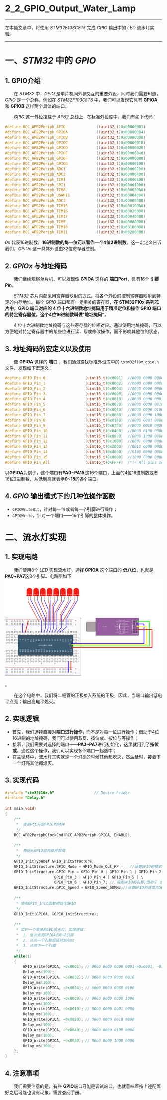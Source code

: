 # 2_2_GPIO_Output_Water_Lamp

***
在本篇文章中，将使用 *STM32F103C8T6* 完成 *GPIO* 输出中的 *LED* 流水灯实验。
***

# 一、*STM32* 中的 *GPIO*
## 1. GPIO介绍
&emsp;&emsp;在 *STM32* 中，*GPIO* 是单片机同外界交互的重要外设，同时我们需要知道，*GPIO* 是一个总称，例如在 *STM32F103C8T6* 中，我们可以发现它具有 **GPIOA** 和 **GPIOB** 这样两个具体的端口。

&emsp;&emsp;*GPIO* 这一外设挂载于 *APB2* 总线上，在标准外设库中，我们有如下代码：
```C
#define RCC_APB2Periph_AFIO              ((uint32_t)0x00000001)
#define RCC_APB2Periph_GPIOA             ((uint32_t)0x00000004)
#define RCC_APB2Periph_GPIOB             ((uint32_t)0x00000008)
#define RCC_APB2Periph_GPIOC             ((uint32_t)0x00000010)
#define RCC_APB2Periph_GPIOD             ((uint32_t)0x00000020)
#define RCC_APB2Periph_GPIOE             ((uint32_t)0x00000040)
#define RCC_APB2Periph_GPIOF             ((uint32_t)0x00000080)
#define RCC_APB2Periph_GPIOG             ((uint32_t)0x00000100)
#define RCC_APB2Periph_ADC1              ((uint32_t)0x00000200)
#define RCC_APB2Periph_ADC2              ((uint32_t)0x00000400)
#define RCC_APB2Periph_TIM1              ((uint32_t)0x00000800)
#define RCC_APB2Periph_SPI1              ((uint32_t)0x00001000)
#define RCC_APB2Periph_TIM8              ((uint32_t)0x00002000)
#define RCC_APB2Periph_USART1            ((uint32_t)0x00004000)
#define RCC_APB2Periph_ADC3              ((uint32_t)0x00008000)
#define RCC_APB2Periph_TIM15             ((uint32_t)0x00010000)
#define RCC_APB2Periph_TIM16             ((uint32_t)0x00020000)
#define RCC_APB2Periph_TIM17             ((uint32_t)0x00040000)
#define RCC_APB2Periph_TIM9              ((uint32_t)0x00080000)
#define RCC_APB2Periph_TIM10             ((uint32_t)0x00100000)
#define RCC_APB2Periph_TIM11             ((uint32_t)0x00200000)
```
*0x* 代表16进制数，**16进制数的每一位可以看作一个4位2进制数**。这一宏定义告诉我们，*GPIOx* 这一具体外设由32位寄存器控制。

## 2. *GPIOx* 与地址掩码
&emsp;&emsp;我们继续观察单片机，可以发现像 **GPIOA** 这样的 **端口Port**，具有16个 **引脚Pin**。

&emsp;&emsp;*STM32* 芯片内部采用寄存器映射的方式，将各个外设的控制寄存器映射到特定的内存地址。每个 *GPIO* 端口都有一组相关的寄存器，**在 STM32F10x 系列芯片中，GPIO 端口对应的 4 位十六进制数地址掩码用于精准定位和操作 GPIO 端口的特定寄存器位，这个4位16进制数叫做“地址掩码”**。

&emsp;&emsp;4 位十六进制数地址掩码与这些寄存器的位相对应。通过使用地址掩码，可以方便地对特定寄存器中的某些位进行读、写或修改操作，而不影响其他位的状态。

## 3. 地址掩码的宏定义以及使用
&emsp;&emsp;像 **GPIOA** 这样的 **端口** ，我们通过查找标准外设库中的 `\stm32f10x_gpio.h` 文件，发现如下宏定义：
```C
#define GPIO_Pin_0                 ((uint16_t)0x0001)  //0000 0000 0000 0001
#define GPIO_Pin_1                 ((uint16_t)0x0002)  //0000 0000 0000 0010
#define GPIO_Pin_2                 ((uint16_t)0x0004)  //0000 0000 0000 0100
#define GPIO_Pin_3                 ((uint16_t)0x0008)  //0000 0000 0000 1000
#define GPIO_Pin_4                 ((uint16_t)0x0010)  //0000 0000 0001 0000
#define GPIO_Pin_5                 ((uint16_t)0x0020)  //0000 0000 0010 0000
#define GPIO_Pin_6                 ((uint16_t)0x0040)  //0000 0000 0100 0000
#define GPIO_Pin_7                 ((uint16_t)0x0080)  //0000 0000 1000 0000
#define GPIO_Pin_8                 ((uint16_t)0x0100)  //0000 0001 0000 0000
#define GPIO_Pin_9                 ((uint16_t)0x0200)  //0000 0010 0000 0000
#define GPIO_Pin_10                ((uint16_t)0x0400)  //0000 0100 0000 0000
#define GPIO_Pin_11                ((uint16_t)0x0800)  //0000 1000 0000 0000
#define GPIO_Pin_12                ((uint16_t)0x1000)  //0001 0000 0000 0000
#define GPIO_Pin_13                ((uint16_t)0x2000)  //0010 0000 0000 0000
#define GPIO_Pin_14                ((uint16_t)0x4000)  //0100 0000 0000 0000
#define GPIO_Pin_15                ((uint16_t)0x8000)  //1000 0000 0000 0000
#define GPIO_Pin_All               ((uint16_t)0xFFFF)  /*!< All pins selected */
```
以**GPIOA**为例子，这个端口有**PA0~PA15** 这16个端口，上面的4位16进制数或者16位2进制数，从低到高就表示**0~15**的各个端口。

## 4. *GPIO* 输出模式下的几种位操作函数
- `GPIOWriteBit`，针对每一位或者每一个引脚进行操作；
- `GPIOWrite`，针对一个端口——16个引脚的整体操作。


# 二、流水灯实现
## 1. 实现电路
&emsp;&emsp;我们使用8个 *LED* 实现流水灯，选择 **GPIOA** 这个端口的 **低八位**，也就是 **PA0~PA7**这8个引脚。电路图如下
![文件](https://github.com/Hi-Guo-Phy/Introduction-to-STM32F103C8T6/blob/main/Images/2_1_7.png)。

&emsp;&emsp;在这个电路中，我们将二极管的正极接入系统的正极，因此，当端口输出低电平点亮；输出高电平熄灭。

## 2. 实现逻辑
- 首先，我们选择直接对**端口进行操作**，而不是对每一位进行操作；借助于4位16进制的地址掩码，我们可以使用取反、按位或、按位与等操作；
- 接着，我们需要对选择的端口——**PA0~PA7**进行初始化，这里就用到了**按位或**，通过这个操作，我们可以实现多个端口一起选中；
- 在主循环中，流水灯其实就是一个灯亮的时候其他都熄灭，然后延时，接着下一个灯亮其他都熄灭。

## 3. 实现代码
```C
#include "stm32f10x.h"                  // Device header
#include "Delay.h"

int main(void)
{
	/**
	 * 	使用RCC开启GPIO的时钟
	 */
	RCC_APB2PeriphClockCmd(RCC_APB2Periph_GPIOA, ENABLE); 
	
	/**
	 * 	初始化GPIO结构体并赋值
	 */
	GPIO_InitTypeDef GPIO_InitStructure; 
	GPIO_InitStructure.GPIO_Mode = GPIO_Mode_Out_PP ;	//设置GPIO的模式为推挽输出
	GPIO_InitStructure.GPIO_Pin = GPIO_Pin_0 | GPIO_Pin_1 | GPIO_Pin_2 | \
				      GPIO_Pin_3 | GPIO_Pin_4 | GPIO_Pin_5 | \
				      GPIO_Pin_6 | GPIO_Pin_7; // 设置GPIO的引脚,借助于 或运算 设置了GPIOA的0~7引脚, 也可以使用GPIO_Pin_All设置所有引脚
	GPIO_InitStructure.GPIO_Speed = GPIO_Speed_50MHz;//设置GPIO的速度为50MHz

	/**
	 * 使用GPIO_Init函数初始化GPIO
	 */
	GPIO_Init(GPIOA, &GPIO_InitStructure); 

	/**
	 * 实现一个简单的LED流水灯，实现逻辑：
	 * 	1. 依次点亮GPIOA的0~7引脚
	 * 	2. 点亮一个引脚后延时100ms
	 * 	3. 点亮下一个引脚
	 */
	while(1)
	{
		GPIO_Write(GPIOA, ~0x0001); // 0000 0000 0000 0001->0x0001, ~0x0001=0xFFFE->1111 1111 1111 1110
		Delay_ms(100);
		GPIO_Write(GPIOA, ~0x0002); // 0000 0000 0000 0010
		Delay_ms(100);
		GPIO_Write(GPIOA, ~0x0004); // 0000 0000 0000 0100
		Delay_ms(100);
		GPIO_Write(GPIOA, ~0x0008); // 0000 0000 0000 1000
		Delay_ms(100);
		GPIO_Write(GPIOA, ~0x0010); // 0000 0000 0001 0000
		Delay_ms(100);
		GPIO_Write(GPIOA, ~0x0020); // 0000 0000 0010 0000
		Delay_ms(100);
		GPIO_Write(GPIOA, ~0x0040); // 0000 0000 0100 0000
		Delay_ms(100);
		GPIO_Write(GPIOA, ~0x0080); // 0000 0000 1000 0000
		Delay_ms(100);
	};
}
```
## 4. 注意事项
&emsp;&emsp;我们需要注意的是，有些 **GPIO**端口可能是调试端口，也就意味着按上述配置好之后可能也没有现象，需要查阅手册。
